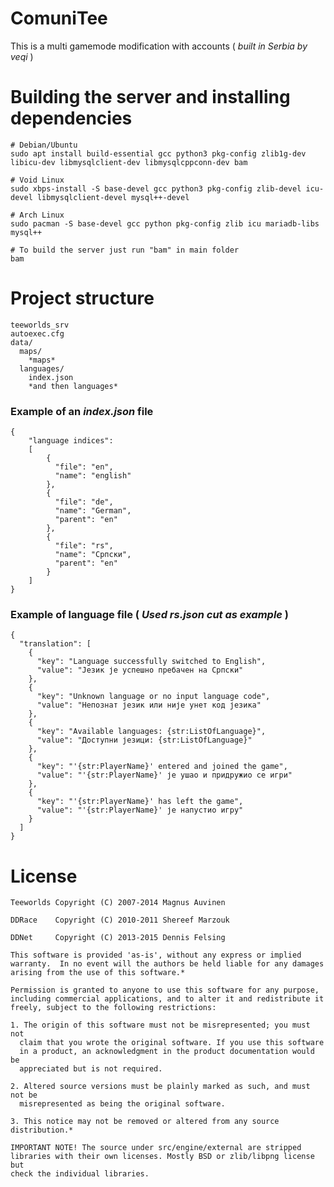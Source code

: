# ComuniTee
This is a multi gamemode modification with accounts ( *built in Serbia by veqi* )

# Building the server and installing dependencies
    # Debian/Ubuntu
    sudo apt install build-essential gcc python3 pkg-config zlib1g-dev libicu-dev libmysqlclient-dev libmysqlcppconn-dev bam

    # Void Linux
    sudo xbps-install -S base-devel gcc python3 pkg-config zlib-devel icu-devel libmysqlclient-devel mysql++-devel

    # Arch Linux
    sudo pacman -S base-devel gcc python pkg-config zlib icu mariadb-libs mysql++
    
    # To build the server just run "bam" in main folder
    bam

# Project structure
    teeworlds_srv
    autoexec.cfg
    data/
      maps/
        *maps*
      languages/
        index.json
        *and then languages*
### Example of an *index.json* file
    {
        "language indices":
        [
            {
              "file": "en",
              "name": "english"
            },
            {
              "file": "de",
              "name": "German",
              "parent": "en"
            },
            {
              "file": "rs",
              "name": "Српски",
              "parent": "en"
            }
        ]
    }
### Example of language file ( *Used rs.json cut as example* )
    {
      "translation": [
        {
          "key": "Language successfully switched to English",
          "value": "Језик је успешно пребачен на Српски"
        },
        {
          "key": "Unknown language or no input language code",
          "value": "Непознат језик или није унет код језика"
        },
        {
          "key": "Available languages: {str:ListOfLanguage}",
          "value": "Доступни језици: {str:ListOfLanguage}"
        },
        {
          "key": "'{str:PlayerName}' entered and joined the game",
          "value": "'{str:PlayerName}' је ушао и придружио се игри"
        },
        {
          "key": "'{str:PlayerName}' has left the game",
          "value": "'{str:PlayerName}' је напустио игру"
        }
      ]
    }



# License

    Teeworlds Copyright (C) 2007-2014 Magnus Auvinen

    DDRace    Copyright (C) 2010-2011 Shereef Marzouk

    DDNet     Copyright (C) 2013-2015 Dennis Felsing

    This software is provided 'as-is', without any express or implied
    warranty.  In no event will the authors be held liable for any damages
    arising from the use of this software.*

    Permission is granted to anyone to use this software for any purpose,
    including commercial applications, and to alter it and redistribute it
    freely, subject to the following restrictions:

    1. The origin of this software must not be misrepresented; you must not
      claim that you wrote the original software. If you use this software
      in a product, an acknowledgment in the product documentation would be
      appreciated but is not required.

    2. Altered source versions must be plainly marked as such, and must not be
      misrepresented as being the original software.

    3. This notice may not be removed or altered from any source distribution.*

    IMPORTANT NOTE! The source under src/engine/external are stripped
    libraries with their own licenses. Mostly BSD or zlib/libpng license but
    check the individual libraries.